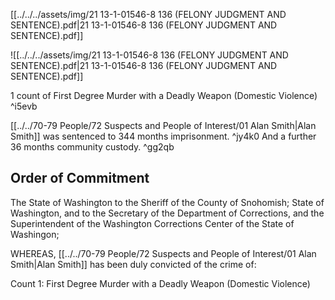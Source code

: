 [[../../../assets/img/21 13-1-01546-8 136 (FELONY JUDGMENT AND SENTENCE).pdf|21 13-1-01546-8 136 (FELONY JUDGMENT AND SENTENCE).pdf]]

![[../../../assets/img/21 13-1-01546-8 136 (FELONY JUDGMENT AND SENTENCE).pdf|21 13-1-01546-8 136 (FELONY JUDGMENT AND SENTENCE).pdf]]

1 count of First Degree Murder with a Deadly Weapon (Domestic Violence) ^i5evb

[[../../70-79 People/72 Suspects and People of Interest/01 Alan Smith|Alan Smith]] was sentenced to 344 months imprisonment. ^jy4k0
And a further 36 months community custody. ^gg2qb

## Order of Commitment

The State of Washington to the Sheriff of the County of Snohomish; State of Washington, and to the Secretary of the Department of Corrections, and the Superintendent of the Washington Corrections Center of the State of Washingon;

WHEREAS, [[../../70-79 People/72 Suspects and People of Interest/01 Alan Smith|Alan Smith]] has been duly convicted of the crime of:

Count 1: First Degree Murder with a Deadly Weapon (Domestic Violence)